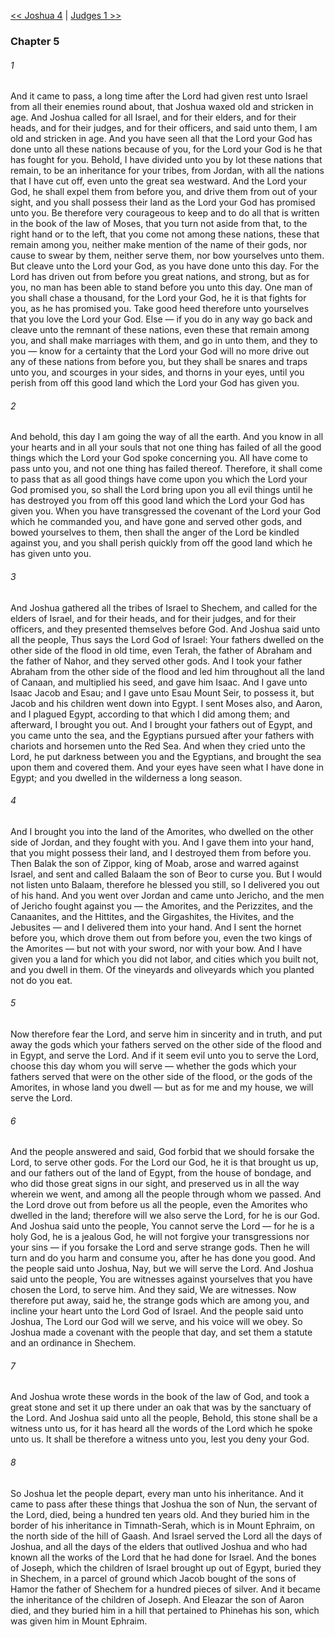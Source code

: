 [<< Joshua 4](Joshua%204)  |  [Judges 1 >>](Judges%201)

### Chapter 5
###### 1
And it came to pass, a long time after the Lord had given rest unto Israel from all their enemies round about, that Joshua waxed old and stricken in age. And Joshua called for all Israel, and for their elders, and for their heads, and for their judges, and for their officers, and said unto them, I am old and stricken in age. And you have seen all that the Lord your God has done unto all these nations because of you, for the Lord your God is he that has fought for you. Behold, I have divided unto you by lot these nations that remain, to be an inheritance for your tribes, from Jordan, with all the nations that I have cut off, even unto the great sea westward. And the Lord your God, he shall expel them from before you, and drive them from out of your sight, and you shall possess their land as the Lord your God has promised unto you. Be therefore very courageous to keep and to do all that is written in the book of the law of Moses, that you turn not aside from that, to the right hand or to the left, that you come not among these nations, these that remain among you, neither make mention of the name of their gods, nor cause to swear by them, neither serve them, nor bow yourselves unto them. But cleave unto the Lord your God, as you have done unto this day. For the Lord has driven out from before you great nations, and strong, but as for you, no man has been able to stand before you unto this day. One man of you shall chase a thousand, for the Lord your God, he it is that fights for you, as he has promised you. Take good heed therefore unto yourselves that you love the Lord your God. Else — if you do in any way go back and cleave unto the remnant of these nations, even these that remain among you, and shall make marriages with them, and go in unto them, and they to you — know for a certainty that the Lord your God will no more drive out any of these nations from before you, but they shall be snares and traps unto you, and scourges in your sides, and thorns in your eyes, until you perish from off this good land which the Lord your God has given you.

###### 2
And behold, this day I am going the way of all the earth. And you know in all your hearts and in all your souls that not one thing has failed of all the good things which the Lord your God spoke concerning you. All have come to pass unto you, and not one thing has failed thereof. Therefore, it shall come to pass that as all good things have come upon you which the Lord your God promised you, so shall the Lord bring upon you all evil things until he has destroyed you from off this good land which the Lord your God has given you. When you have transgressed the covenant of the Lord your God which he commanded you, and have gone and served other gods, and bowed yourselves to them, then shall the anger of the Lord be kindled against you, and you shall perish quickly from off the good land which he has given unto you.

###### 3
And Joshua gathered all the tribes of Israel to Shechem, and called for the elders of Israel, and for their heads, and for their judges, and for their officers, and they presented themselves before God. And Joshua said unto all the people, Thus says the Lord God of Israel: Your fathers dwelled on the other side of the flood in old time, even Terah, the father of Abraham and the father of Nahor, and they served other gods. And I took your father Abraham from the other side of the flood and led him throughout all the land of Canaan, and multiplied his seed, and gave him Isaac. And I gave unto Isaac Jacob and Esau; and I gave unto Esau Mount Seir, to possess it, but Jacob and his children went down into Egypt. I sent Moses also, and Aaron, and I plagued Egypt, according to that which I did among them; and afterward, I brought you out. And I brought your fathers out of Egypt, and you came unto the sea, and the Egyptians pursued after your fathers with chariots and horsemen unto the Red Sea. And when they cried unto the Lord, he put darkness between you and the Egyptians, and brought the sea upon them and covered them. And your eyes have seen what I have done in Egypt; and you dwelled in the wilderness a long season.

###### 4
And I brought you into the land of the Amorites, who dwelled on the other side of Jordan, and they fought with you. And I gave them into your hand, that you might possess their land, and I destroyed them from before you. Then Balak the son of Zippor, king of Moab, arose and warred against Israel, and sent and called Balaam the son of Beor to curse you. But I would not listen unto Balaam, therefore he blessed you still, so I delivered you out of his hand. And you went over Jordan and came unto Jericho, and the men of Jericho fought against you — the Amorites, and the Perizzites, and the Canaanites, and the Hittites, and the Girgashites, the Hivites, and the Jebusites — and I delivered them into your hand. And I sent the hornet before you, which drove them out from before you, even the two kings of the Amorites — but not with your sword, nor with your bow. And I have given you a land for which you did not labor, and cities which you built not, and you dwell in them. Of the vineyards and oliveyards which you planted not do you eat.

###### 5
Now therefore fear the Lord, and serve him in sincerity and in truth, and put away the gods which your fathers served on the other side of the flood and in Egypt, and serve the Lord. And if it seem evil unto you to serve the Lord, choose this day whom you will serve — whether the gods which your fathers served that were on the other side of the flood, or the gods of the Amorites, in whose land you dwell — but as for me and my house, we will serve the Lord.

###### 6
And the people answered and said, God forbid that we should forsake the Lord, to serve other gods. For the Lord our God, he it is that brought us up, and our fathers out of the land of Egypt, from the house of bondage, and who did those great signs in our sight, and preserved us in all the way wherein we went, and among all the people through whom we passed. And the Lord drove out from before us all the people, even the Amorites who dwelled in the land; therefore will we also serve the Lord, for he is our God. And Joshua said unto the people, You cannot serve the Lord — for he is a holy God, he is a jealous God, he will not forgive your transgressions nor your sins — if you forsake the Lord and serve strange gods. Then he will turn and do you harm and consume you, after he has done you good. And the people said unto Joshua, Nay, but we will serve the Lord. And Joshua said unto the people, You are witnesses against yourselves that you have chosen the Lord, to serve him. And they said, We are witnesses. Now therefore put away, said he, the strange gods which are among you, and incline your heart unto the Lord God of Israel. And the people said unto Joshua, The Lord our God will we serve, and his voice will we obey. So Joshua made a covenant with the people that day, and set them a statute and an ordinance in Shechem.

###### 7
And Joshua wrote these words in the book of the law of God, and took a great stone and set it up there under an oak that was by the sanctuary of the Lord. And Joshua said unto all the people, Behold, this stone shall be a witness unto us, for it has heard all the words of the Lord which he spoke unto us. It shall be therefore a witness unto you, lest you deny your God.

###### 8
So Joshua let the people depart, every man unto his inheritance. And it came to pass after these things that Joshua the son of Nun, the servant of the Lord, died, being a hundred ten years old. And they buried him in the border of his inheritance in Timnath-Serah, which is in Mount Ephraim, on the north side of the hill of Gaash. And Israel served the Lord all the days of Joshua, and all the days of the elders that outlived Joshua and who had known all the works of the Lord that he had done for Israel. And the bones of Joseph, which the children of Israel brought up out of Egypt, buried they in Shechem, in a parcel of ground which Jacob bought of the sons of Hamor the father of Shechem for a hundred pieces of silver. And it became the inheritance of the children of Joseph. And Eleazar the son of Aaron died, and they buried him in a hill that pertained to Phinehas his son, which was given him in Mount Ephraim.